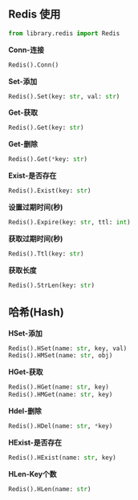## Redis 使用
```python
from library.redis import Redis
```
**Conn-连接**
```python
Redis().Conn()
```
**Set-添加**
```python
Redis().Set(key: str, val: str)
```
**Get-获取**
```python
Redis().Get(key: str)
```
**Get-删除**
```python
Redis().Get(*key: str)
```

**Exist-是否存在**
```python
Redis().Exist(key: str)
```
**设置过期时间(秒)**
```python
Redis().Expire(key: str, ttl: int)
```
**获取过期时间(秒)**
```python
Redis().Ttl(key: str)
```
**获取长度**
```python
Redis().StrLen(key: str)
```

## 哈希(Hash)
**HSet-添加**
```python
Redis().HSet(name: str, key, val)
Redis().HMSet(name: str, obj)
```
**HGet-获取**
```python
Redis().HGet(name: str, key)
Redis().HMGet(name: str, key)
```
**Hdel-删除**
```python
Redis().HDel(name: str, *key)
```
**HExist-是否存在**
```python
Redis().HExist(name: str, key)
```
**HLen-Key个数**
```python
Redis().HLen(name: str)
```